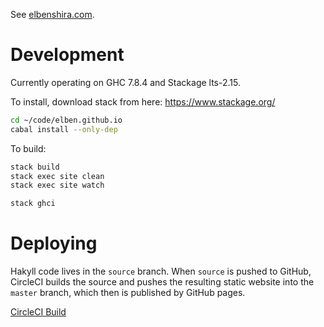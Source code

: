 See [elbenshira.com](http://elbenshira.com).

# Development

Currently operating on GHC 7.8.4 and Stackage lts-2.15.

To install, download stack from here: https://www.stackage.org/

```bash
cd ~/code/elben.github.io
cabal install --only-dep
```

To build:

```bash
stack build
stack exec site clean
stack exec site watch

stack ghci
```


# Deploying

Hakyll code lives in the `source` branch. When `source` is pushed to GitHub,
CircleCI builds the source and pushes the resulting static website into the
`master` branch, which then is published by GitHub pages.

[CircleCI Build](https://circleci.com/gh/elben/elben.github.io)
